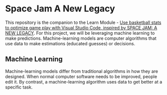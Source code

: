 # Space Jam A New Legacy

This repository is the companion to the Learn Module - [Use basketball stats to optimize game play with Visual Studio Code, inspired by SPACE JAM: A NEW LEGACY](https://learn.microsoft.com/en-us/training/paths/optimize-basketball-games-with-machine-learning/).  For this project, we will be leveraging machine learning to make predictions.  Machine-learning models are computer algorithms that use data to make estimations (educated guesses) or decisions. 

## Machine Learning
Machine-learning models differ from traditional algorithms in how they are designed. When normal computer software needs to be improved, people edit it. By contrast, a machine-learning algorithm uses data to get better at a specific task.

